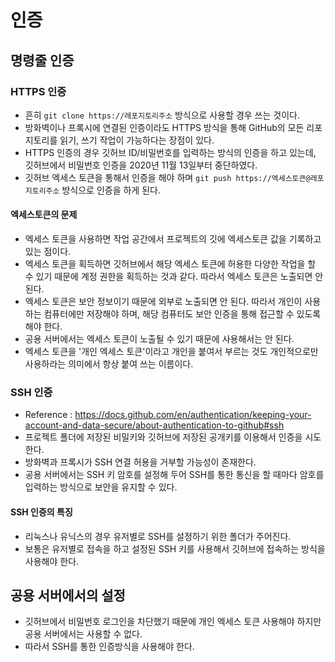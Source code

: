 # 인증

## 명령줄 인증
### HTTPS 인증
- 흔히 `git clone https://레포지토리주소` 방식으로 사용할 경우 쓰는 것이다. 
- 방화벽이나 프록시에 연결된 인증이라도 HTTPS 방식을 통해 GitHub의 모든 리포지토리를 읽기, 쓰기 작업이 가능하다는 장점이 있다.
- HTTPS 인증의 경우 깃허브 ID/비밀번호를 입력하는 방식의 인증을 하고 있는데, 깃허브에서 비밀번호 인증을 2020년 11월 13일부터 중단하였다.
- 깃허브 엑세스 토큰을 통해서 인증을 해야 하며  `git push https://엑세스토큰@레포지토리주소` 방식으로 인증을 하게 된다.

#### 엑세스토큰의 문제
- 엑세스 토큰을 사용하면 작업 공간에서 프로젝트의 깃에 엑세스토큰 값을 기록하고 있는 점이다.
- 엑세스 토큰을 획득하면 깃허브에서 해당 엑세스 토큰에 허용한 다양한 작업을 할 수 있기 때문에 계정 권한을 획득하는 것과 같다. 따라서 엑세스 토큰은 노출되면 안된다.
- 엑세스 토큰은 보안 정보이기 때문에 외부로 노출되면 안 된다. 따라서 개인이 사용하는 컴퓨터에만 저장해야 하며, 해당 컴퓨터도 보안 인증을 통해 접근할 수 있도록 해야 한다.
- 공용 서버에서는 엑세스 토큰이 노출될 수 있기 때문에 사용해서는 안 된다.
- 엑세스 토큰을 '개인 엑세스 토큰'이라고 개인을 붙여서 부르는 것도 개인적으로만 사용하라는 의미에서 항상 붙여 쓰는 이름이다.


### SSH 인증
- Reference : https://docs.github.com/en/authentication/keeping-your-account-and-data-secure/about-authentication-to-github#ssh
- 프로젝트 폴더에 저장된 비밀키와 깃허브에 저장된 공개키를 이용해서 인증을 시도한다.
- 방화벽과 프록시가 SSH 연결 허용을 거부할 가능성이 존재한다.
- 공용 서버에서는 SSH 키 암호를 설정해 두어 SSH를 통한 통신을 할 때마다 암호를 입력하는 방식으로 보안을 유지할 수 있다.

#### SSH 인증의 특징
- 리눅스나 유닉스의 경우 유저별로 SSH를 설정하기 위한 폴더가 주어진다.
- 보통은 유저별로 접속을 하고 설정된 SSH 키를 사용해서 깃허브에 접속하는 방식을 사용해야 한다.

## 공용 서버에서의 설정
- 깃허브에서 비밀번호 로그인을 차단했기 때문에 개인 엑세스 토큰 사용해야 하지만 공용 서버에서는 사용할 수 없다.
- 따라서 SSH를 통한 인증방식을 사용해야 한다.
